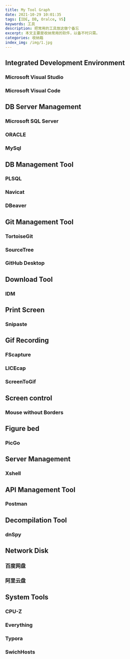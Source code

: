 ```yaml
---
title: My Tool Graph
date: 2021-10-29 10:01:35
tags: [IDE, DB, Oralce, VS] 
keywords: 工具
description: 把常用的工具放这做个备忘
excerpt: 本文主要是收纳常用的软件，以备不时只需。
categories: 收纳箱
index_img: /img/1.jpg
---
```


##  Integrated Development Environment

### Microsoft Visual Studio

### Microsoft Visual Code

## DB Server Management

### Microsoft  SQL Server 

### ORACLE

### MySql

## DB Management Tool

### PLSQL

### Navicat

### DBeaver

## Git Management Tool

### TortoiseGit

### SourceTree

### GitHub Desktop

## Download Tool

### IDM

## Print Screen

### Snipaste

## Gif Recording

### FScapture

### LICEcap

### ScreenToGif 

## Screen control

### Mouse without Borders

## Figure bed

### PicGo

## Server Management

### Xshell

## API Management Tool

### Postman

## Decompilation Tool

### dnSpy

## Network Disk

### 百度网盘

### 阿里云盘

## System Tools

### CPU-Z

### Everything

### Typora

### SwichHosts